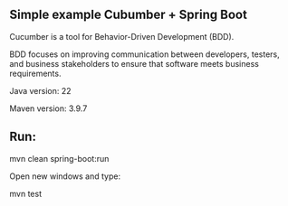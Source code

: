 ##  Simple example Cubumber + Spring Boot
Cucumber is a tool for Behavior-Driven Development (BDD). 

BDD focuses on improving communication between developers, testers, and business stakeholders to ensure that software meets business requirements.

Java version: 22

Maven version: 3.9.7

## Run:
mvn clean spring-boot:run

Open new windows and type:

mvn test
